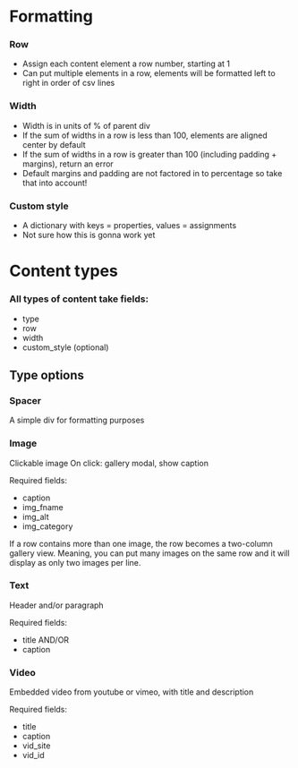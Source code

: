# Formatting

### Row
* Assign each content element a row number, starting at 1
* Can put multiple elements in a row, elements will be formatted left to right in order of csv lines

### Width
* Width is in units of % of parent div
* If the sum of widths in a row is less than 100, elements are aligned center by default
* If the sum of widths in a row is greater than 100 (including padding + margins), return an error
* Default margins and padding are not factored in to percentage so take that into account!

### Custom style
* A dictionary with keys = properties, values = assignments
* Not sure how this is gonna work yet


# Content types

### All types of content take fields:
* type
* row
* width
* custom_style (optional)

## Type options

### Spacer
A simple div for formatting purposes

### Image
Clickable image
On click: gallery modal, show caption

Required fields:
* caption
* img_fname
* img_alt
* img_category

If a row contains more than one image, the row becomes a two-column gallery view. Meaning, you can put many images on the same row and it will display as only two images per line.

### Text
Header and/or paragraph

Required fields:
* title AND/OR
* caption

### Video
Embedded video from youtube or vimeo, with title and description

Required fields:
* title
* caption
* vid_site
* vid_id

